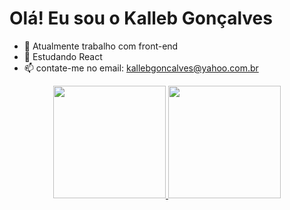 # Olá! Eu sou o Kalleb Gonçalves

- 🔭 Atualmente trabalho com front-end
- 🌱 Estudando React
- 📫 contate-me no email: kallebgoncalves@yahoo.com.br

<div align="center">
  <a href="https://github.com/kallebgoncalves">
  <img height="180em" src="https://github-readme-stats.vercel.app/api?username=kallebgoncalves&show_icons=true&theme=dracula&include_all_commits=true&count_private=true"/>
  <img height="180em" src="https://github-readme-stats.vercel.app/api/top-langs/?username=kallebgoncalves&layout=compact&langs_count=7&theme=dracula"/>
</div>
